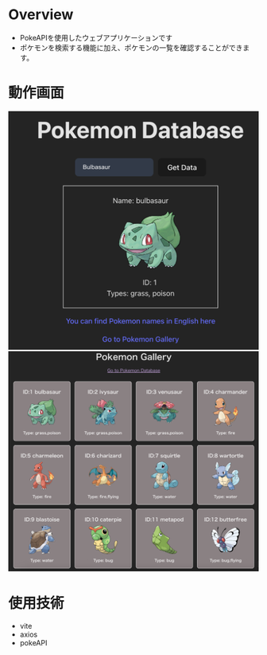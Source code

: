 # Overview
- PokeAPIを使用したウェブアプリケーションです
- ポケモンを検索する機能に加え、ポケモンの一覧を確認することができます。

# 動作画面
![検索画面](assets/images/pokemonDatabase.png)
![検索画面](assets/images/pokemonGallery.png)
# 使用技術
- vite
- axios
- pokeAPI
